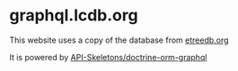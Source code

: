 graphql.lcdb.org
================

This website uses a copy of the database from [etreedb.org](etreedb.org)

It is powered by [API-Skeletons/doctrine-orm-graphql](API-Skeletons/doctrine-orm-graphql)
